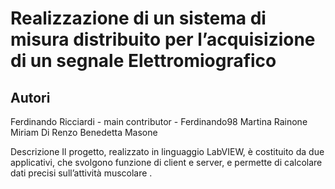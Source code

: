 # Realizzazione di un sistema di misura distribuito per l’acquisizione di un segnale Elettromiografico

## Autori
Ferdinando Ricciardi - main contributor - Ferdinando98
Martina Rainone
Miriam Di Renzo
Benedetta Masone

Descrizione
Il progetto, realizzato in linguaggio LabVIEW, è costituito da due applicativi, che svolgono funzione di client e server, e permette di calcolare dati precisi sull’attività muscolare .

